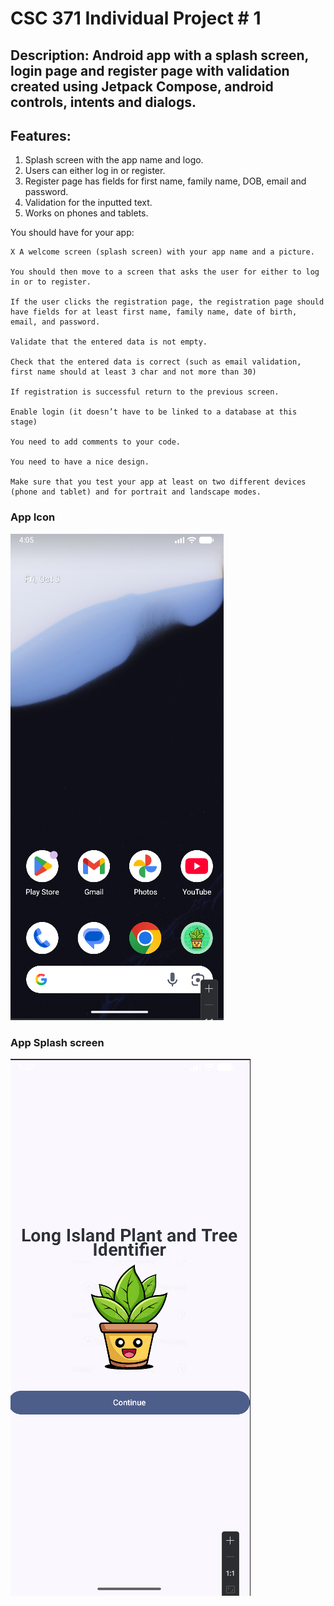 # CSC 371 Individual Project # 1

## Description: Android app with a splash screen, login page and register page with validation created using Jetpack Compose, android controls, intents and dialogs. 

## Features:
1. Splash screen with the app name and logo.
2. Users can either log in or register.
3. Register page has fields for first name, family name, DOB, email and password.
4. Validation for the inputted text. 
5. Works on phones and tablets. 

You should have for your app:

    X A welcome screen (splash screen) with your app name and a picture.

    You should then move to a screen that asks the user for either to log in or to register.

    If the user clicks the registration page, the registration page should have fields for at least first name, family name, date of birth, email, and password.

    Validate that the entered data is not empty.

    Check that the entered data is correct (such as email validation, first name should at least 3 char and not more than 30)

    If registration is successful return to the previous screen.

    Enable login (it doesn’t have to be linked to a database at this stage)

    You need to add comments to your code.

    You need to have a nice design.

    Make sure that you test your app at least on two different devices (phone and tablet) and for portrait and landscape modes. 

### App Icon
![img.png](img.png)

### App Splash screen
![img_1.png](img_1.png)
